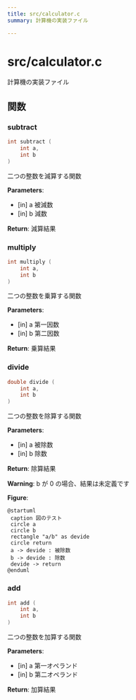 ```yaml
---
title: src/calculator.c
summary: 計算機の実装ファイル 

---
```


# src/calculator.c

計算機の実装ファイル 




## 関数
### subtract
```cpp
int subtract (
    int a,
    int b
)
```

二つの整数を減算する関数 

**Parameters**: 

  * [in] a 被減数 
  * [in] b 減数 


**Return**: 減算結果 


### multiply
```cpp
int multiply (
    int a,
    int b
)
```

二つの整数を乗算する関数 

**Parameters**: 

  * [in] a 第一因数 
  * [in] b 第二因数 


**Return**: 乗算結果 


### divide
```cpp
double divide (
    int a,
    int b
)
```

二つの整数を除算する関数 

**Parameters**: 

  * [in] a 被除数 
  * [in] b 除数 


**Return**: 除算結果 

**Warning**: b が 0 の場合、結果は未定義です 

**Figure**: 

```plantuml
@startuml
 caption 図のテスト
 circle a
 circle b
 rectangle "a/b" as devide
 circle return
 a -> devide : 被除数
 b -> devide : 除数
 devide -> return
@enduml
```
 



### add
```cpp
int add (
    int a,
    int b
)
```

二つの整数を加算する関数 

**Parameters**: 

  * [in] a 第一オペランド 
  * [in] b 第二オペランド 


**Return**: 加算結果 

















